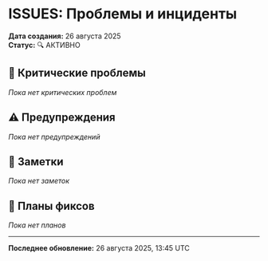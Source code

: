 # ISSUES: Проблемы и инциденты

**Дата создания:** 26 августа 2025  
**Статус:** 🔍 АКТИВНО

## 🚨 Критические проблемы

*Пока нет критических проблем*

## ⚠️ Предупреждения

*Пока нет предупреждений*

## 📝 Заметки

*Пока нет заметок*

## 🔧 Планы фиксов

*Пока нет планов*

---
**Последнее обновление:** 26 августа 2025, 13:45 UTC